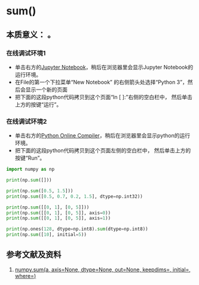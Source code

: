 # sum()

## 本质意义： 。

### 在线调试环境1

- 单击右方的[Jupyter Notebook](https://mybinder.org/v2/gh/ipython/ipython-in-depth/master?filepath=binder/Index.ipynb)，稍后在浏览器里会显示Jupyter Notebook的运行环境。
- 在File的第一个下拉菜单“New Notebook” 的右侧箭头处选择“Python 3”，然后会显示一个新的页面
- 把下面的这段python代码拷贝到这个页面“In [ ]:”右侧的空白栏中， 然后单击上方的按键“运行”。

### 在线调试环境2

- 单击右方的[Python Online Compiler](https://trinket.io/python3/a5bd54189b)，稍后在浏览器里会显示python的运行环境。
- 把下面的这段python代码拷贝到这个页面左侧的空白栏中， 然后单击上方的按键“Run”。

```python
import numpy as np

print(np.sum([]))

print(np.sum([0.5, 1.5]))
print(np.sum([0.5, 0.7, 0.2, 1.5], dtype=np.int32))

print(np.sum([[0, 1], [0, 5]]))
print(np.sum([[0, 1], [0, 5]], axis=0))
print(np.sum([[0, 1], [0, 5]], axis=1))

print(np.ones(128, dtype=np.int8).sum(dtype=np.int8))
print(np.sum([10], initial=5))
```

## 参考文献及资料

1. [numpy.sum(a, axis=None, dtype=None, out=None, keepdims=<no value>, initial=<no value>, where=<no value>)](https://numpy.org/doc/stable/reference/generated/numpy.sum.html#numpy.sum)


